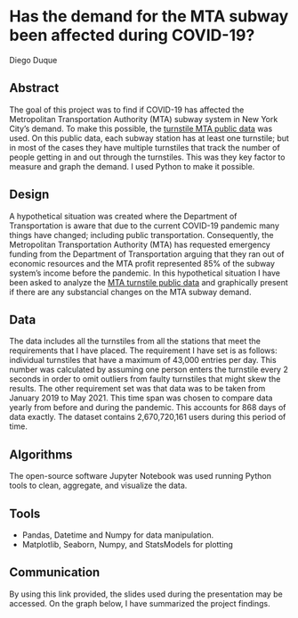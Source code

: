 # Has the demand for the MTA subway been affected during COVID-19?
Diego Duque

## Abstract
The goal of this project was to find if COVID-19 has affected the Metropolitan Transportation Authority (MTA) subway system in New York City’s demand. To make this possible, the [turnstile MTA public data](http://web.mta.info/developers/turnstile.html) was used. On this public data, each subway station has at least one turnstile; but in most of the cases they have multiple turnstiles that track the number of people getting in and out through the turnstiles. This was they key factor to measure and graph the demand.  I used Python to make it possible.

## Design
A hypothetical situation was created where the Department of Transportation is aware that due to the current COVID-19 pandemic many things have changed; including public transportation. Consequently, the Metropolitan Transportation Authority (MTA) has requested emergency funding from the Department of Transportation arguing that they ran out of economic resources and the MTA profit represented 85% of the subway system’s income before the pandemic. In this hypothetical situation I have been asked to analyze the [MTA turnstile public data](http://web.mta.info/developers/turnstile.html) and graphically present if there are any substancial changes on the MTA subway demand.

## Data
The data includes all the turnstiles from all the stations that meet the requirements that I have placed. The requirement I have set is as follows: individual turnstiles that have a maximum of 43,000 entries per day. This number was calculated by assuming one person enters the turnstile every 2 seconds in order to omit outliers from faulty turnstiles that might skew the results. The other requirement set was that data was to be taken from January 2019 to May 2021. This time span was chosen to compare data yearly from before and during the pandemic. This accounts for 868 days of data exactly. The dataset contains 2,670,720,161 users during this period of time.

## Algorithms
The open-source software Jupyter Notebook was used running Python tools to clean, aggregate, and visualize the data.

## Tools
  - Pandas, Datetime and Numpy for data manipulation.
  - Matplotlib, Seaborn, Numpy, and StatsModels for plotting

## Communication
By using this link provided, the slides used during the presentation may be accessed. On the graph below, I have summarized the project findings.

